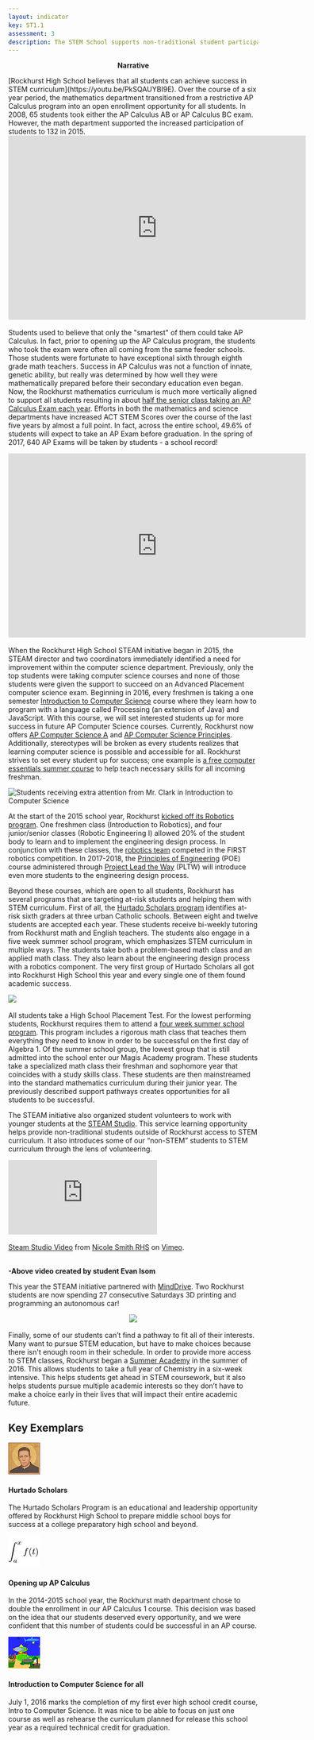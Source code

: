 ```yaml
---
layout: indicator
key: ST1.1
assessment: 3
description: The STEM School supports non-traditional student participation through outreach to groups often underrepresented in STEM program areas.
---
```

<p align="center">
<b>Narrative</b>
</p>
[Rockhurst High School believes that all students can achieve success in STEM curriculum](https://youtu.be/PkSQAUYBI9E). Over the course of a six year period, the mathematics department transitioned from a restrictive AP Calculus program into an open enrollment opportunity for all students. In 2008, 65 students took either the AP Calculus AB or AP Calculus BC exam. However, the math department supported the increased participation of students to 132 in 2015. 

  <iframe width="600" height="371" seamless frameborder="0" scrolling="no" src="https://docs.google.com/spreadsheets/d/e/2PACX-1vTJpAVC5NDdziP-Bk40DHblh1wLfXlXtJc7CU-KJb5adYcSHlL-8l3tXqllnV7SU_9OD1OLvg9sXxgn/pubchart?oid=280636973&format=interactive"></iframe>
  
Students used to believe that only the "smartest" of them could take AP Calculus. In fact, prior to opening up the AP Calculus program, the students who took the exam were often all coming from the same feeder schools. Those students were fortunate to have exceptional sixth through eighth grade math teachers. Success in AP Calculus was not a function of innate, genetic ability, but really was determined by how well they were mathematically prepared before their secondary education even began. Now, the Rockhurst mathematics curriculum is much more vertically aligned to support all students resulting in about [half the senior class taking an AP Calculus Exam each year](http://steam.rockhursths.edu/2016/05/16/AP-Calculus-AB-2015-Results.html). Efforts in both the mathematics and science departments have increased ACT STEM Scores over the course of the last five years by almost a full point. In fact, across the entire school, 49.6% of students will expect to take an AP Exam before graduation. In the spring of 2017, 640 AP Exams will be taken by students - a school record!

<iframe width="600" height="371" seamless frameborder="0" scrolling="no" src="https://docs.google.com/spreadsheets/d/1JfUvvjaQpQSP-Va8XoaV6y9W2iPicnnLU4MXh9aX55k/pubchart?oid=1722289129&amp;format=interactive"></iframe>

When the Rockhurst High School STEAM initiative began in 2015, the STEAM director and two coordinators immediately identified a need for improvement within the computer science department. Previously, only the top students were taking computer science courses and none of those students were given the support to succeed on an Advanced Placement computer science exam. Beginning in 2016, every freshmen is taking a one semester [Introduction to Computer Science](http://steam.rockhursths.edu/2016/07/01/Intro-to-CS-Down.html) course where they learn how to program with a language called Processing (an extension of Java) and JavaScript. With this course, we will set interested students up for more success in future AP Computer Science courses. Currently, Rockhurst now offers [AP Computer Science A](https://secure-media.collegeboard.org/digitalServices/pdf/ap/ap-computer-science-a-course-description.pdf) and [AP Computer Science Principles](https://drive.google.com/file/d/0B1-JIRrX_4I5YmtTdWlNUi03c21TdldPRWM5S2RWZ2xPUzg4/view?usp=sharing). Additionally, stereotypes will be broken as every students realizes that learning computer science is possible and accessible for all. Rockhurst strives to set every student up for success; one example is [a free computer essentials summer course](http://steam.rockhursths.edu/2016/09/17/CS-Success-For-All.html) to help teach necessary skills for all incoming freshman.
  
  <div class="flex-wrapper">
    <img src="{{ site.baseurl }}/img/IntroCSpicture.jpg" alt="Students receiving extra attention from Mr. Clark in Introduction to Computer Science">
</div>
  
At the start of the 2015 school year, Rockhurst [kicked off its Robotics program](http://steam.rockhursths.edu/2015/08/13/Introducing-the-Robotics-Maker-Space.html). One freshmen class (Introduction to Robotics), and four junior/senior classes (Robotic Engineering I) allowed 20% of the student body to learn and to implement the engineering design process. In conjunction with these classes, the [robotics team](http://steam.rockhursths.edu/2016/08/20/Reflections-of-a-Jesubot.html) competed in the FIRST robotics competition. In 2017-2018, the [Principles of Engineering](https://drive.google.com/file/d/0B1-JIRrX_4I5N2VYalRxS3lseUE/view?usp=sharing) (POE) course administered through [Project Lead the Way](https://drive.google.com/file/d/0B1-JIRrX_4I5N2VYalRxS3lseUE/view?usp=sharing) (PLTW) will introduce even more students to the engineering design process.
  
Beyond these courses, which are open to all students, Rockhurst has several programs that are targeting at-risk students and helping them with STEM curriculum. First of all, the [Hurtado Scholars program](https://www.rockhursths.edu/pages/about-us/about-us---hurtado-scholars-program) identifies at-risk sixth graders at three urban Catholic schools. Between eight and twelve students are accepted each year. These students receive bi-weekly tutoring from Rockhurst math and English teachers. The students also engage in a five week summer school program, which emphasizes STEM curriculum in multiple ways. The students take both a problem-based math class and an applied math class. They also learn about the engineering design process with a robotics component. The very first group of Hurtado Scholars all got into Rockhurst High School this year and every single one of them found academic success.
  
  <div class="flex-wrapper">
  <img src="{{ site.baseurl }}/img/Hurtado-Teaching-Coding.jpg">
</div>

All students take a High School Placement Test. For the lowest performing students, Rockhurst requires them to attend a [four week summer school program](https://www.rockhursths.edu/pages/academics/summer-school-and-camps/academics---summer-school---magis-academy). This program includes a rigorous math class that teaches them everything they need to know in order to be successful on the first day of Algebra 1. Of the summer school group, the lowest group that is still admitted into the school enter our Magis Academy program. These students take a specialized math class their freshman and sophomore year that coincides with a study skills class. These students are then mainstreamed into the standard mathematics curriculum during their junior year. The previously described support pathways creates opportunities for all students to be successful.


The STEAM initiative also organized student volunteers to work with younger students at the [STEAM Studio](http://steam-studio.com/). This service learning opportunity helps provide non-traditional students outside of Rockhurst access to STEM curriculum. It also introduces some of our “non-STEM” students to STEM curriculum through the lens of volunteering.

<div class="embed-container">
  <iframe src="https://player.vimeo.com/video/195454662" frameborder="0" webkitallowfullscreen mozallowfullscreen allowfullscreen></iframe>
</div>
<p><a href="https://vimeo.com/195454662">Steam Studio Video</a> from <a href="https://vimeo.com/user13294911">Nicole Smith RHS</a> on <a href="https://vimeo.com">Vimeo</a>.</p>
<br><strong> -Above video created by student Evan Isom </strong>

This year the STEAM initiative partnered with [MindDrive](http://steam.rockhursths.edu/2016/09/01/MindDrive.html). Two Rockhurst students are now spending 27 consecutive Saturdays 3D printing and programming an autonomous car! 

  <div class="flex-wrapper" align="center">
  <img src="{{ site.baseurl }}/img/MindDriveRHSStudent.jpg" style="width: 50%;">
</div>
  
Finally, some of our students can’t find a pathway to fit all of their interests. Many want to pursue STEM education, but have to make choices because there isn't enough room in their schedule. In order to provide more access to STEM classes, Rockhurst began a [Summer Academy](https://www.rockhursths.edu/pages/academics/summer-school-and-camps/academics---summer-school---high-school-credit-courses) in the summer of 2016. This allows students to take a full year of Chemistry in a six-week intensive. This helps students get ahead in STEM coursework, but it also helps students pursue multiple academic interests so they don’t have to make a choice early in their lives that will impact their entire academic future. 

## Key Exemplars

<div class="media well">
  <div class="media-left">
    <a href="https://www.rockhursths.edu/pages/about-us/about-us---hurtado-scholars-program">
      <img class="media-object" src="/img/64/Hurtado-Scholars-Icon.jpg">
    </a>
  </div>
  <div class="media-body">
    <h4 class="media-heading">Hurtado Scholars</h4>
    <p>The Hurtado Scholars Program is an educational and leadership opportunity offered by Rockhurst High School to prepare middle school boys for success at a college preparatory high school and beyond.</p>
  </div>
</div>

<div class="media well">
  <div class="media-left">
    <a href="http://steam.rockhursths.edu/2016/05/16/AP-Calculus-AB-2015-Results.html">
      <img class="media-object" src="/img/64/Opening-Up-AP-Calculus_icon.jpg">
    </a>
  </div>
  <div class="media-body">
    <h4 class="media-heading">Opening up AP Calculus</h4>
    <p>In the 2014-2015 school year, the Rockhurst math department chose to double the enrollment in our AP Calculus 1 course. This decision was based on the idea that our students deserved every opportunity, and we were confident that this number of students could be successful in an AP course.</p>
  </div>
</div>

<div class="media well">
  <div class="media-left">
    <a href="http://steam.rockhursths.edu/2016/07/01/Intro-to-CS-Down.html">
      <img class="media-object" src="/img/64/Introduction-to-computer-science-for-all-icon.jpg">
    </a>
  </div>
  <div class="media-body">
    <h4 class="media-heading">Introduction to Computer Science for all</h4>
    <p>July 1, 2016 marks the completion of my first ever high school credit course, Intro to Computer Science. It was nice to be able to focus on just one course as well as rehearse the curriculum planned for release this school year as a required technical credit for graduation.</p>
  </div>
</div>


